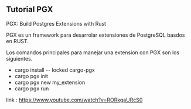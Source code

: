 ## Tutorial PGX

PGX: Build Postgres Extensions with Rust

PGX es un framework para desarrolar extensiones de PostgreSQL basdos en RUST.

Los comandos principales para manejar una extension con PGX son los siguientes.

- cargo install -- locked cargo-pgx
- cargo pgx init
- cargo pgx new my_extension
- cargo pgx run



link : https://www.youtube.com/watch?v=RORkgaURcS0

